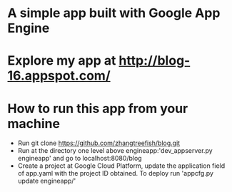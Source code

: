 # A simple app built with Google App Engine

# Explore my app at http://blog-16.appspot.com/

# How to run this app from your machine

* Run git clone https://github.com/zhangtreefish/blog.git
* Run at the directory one level above engineapp:'dev_appserver.py engineapp'
  and go to localhost:8080/blog
* Create a project at Google Cloud Platform, update the application
 field of app.yaml with the project ID obtained. To deploy run
 'appcfg.py update engineapp/'
